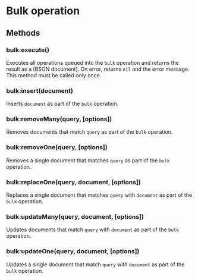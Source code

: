 Bulk operation
==============

Methods
-------

### bulk:execute()
Executes all operations queued into the `bulk` operation and returns the result as a [BSON document].
On error, returns `nil` and the error message. This method must be called only once.

### bulk:insert(document)
Inserts `document` as part of the `bulk` operation.

### bulk:removeMany(query, [options])
Removes documents that match `query` as part of the `bulk` operation.

### bulk:removeOne(query, [options])
Removes a single document that matches `query` as part of the `bulk` operation.

### bulk:replaceOne(query, document, [options])
Replaces a single document that matches `query` with `document` as part of the `bulk` operation.

### bulk:updateMany(query, document, [options])
Updates documents that match `query` with `document` as part of the `bulk` operation.

### bulk:updateOne(query, document, [options])
Updates a single document that match `query` with `document` as part of the `bulk` operation.
